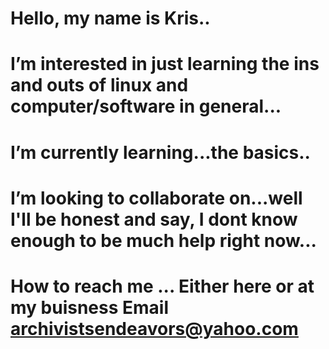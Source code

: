 # Hello, my name is Kris..
# I’m interested in just learning the ins and outs of linux and computer/software in general...
# I’m currently learning...the basics..
# I’m looking to collaborate on...well I'll be honest and say, I dont know enough to be much help right now...
# How to reach me ... Either here or at my buisness Email archivistsendeavors@yahoo.com
